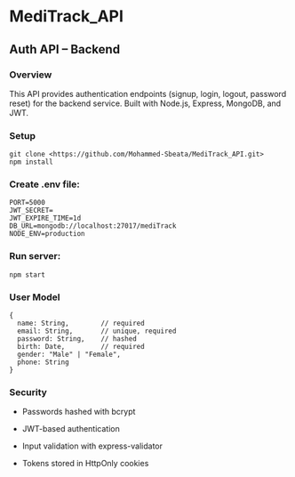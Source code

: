 # MediTrack_API

## Auth API – Backend
### Overview
This API provides authentication endpoints (signup, login, logout, password reset) for the backend service. Built with Node.js, Express, MongoDB, and JWT.

### Setup
```
git clone <https://github.com/Mohammed-Sbeata/MediTrack_API.git>
npm install
```

### Create .env file:
```
PORT=5000
JWT_SECRET=
JWT_EXPIRE_TIME=1d
DB_URL=mongodb://localhost:27017/mediTrack
NODE_ENV=production
 ```

### Run server:
```
npm start 
```
### User Model
```
{
  name: String,        // required
  email: String,       // unique, required
  password: String,    // hashed
  birth: Date,         // required
  gender: "Male" | "Female",
  phone: String
}
```
### Security
- Passwords hashed with bcrypt

- JWT-based authentication

- Input validation with express-validator

- Tokens stored in HttpOnly cookies


